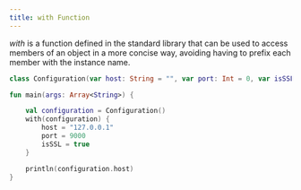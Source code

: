 ```yaml
---
title: with Function
---
```

    
*with* is a function defined in the standard library that can be used to access members of an object in a more concise way, avoiding having to
prefix each member with the instance name. 

<div class="sample" markdown="1">

```kotlin
class Configuration(var host: String = "", var port: Int = 0, var isSSL: Boolean = false) 

fun main(args: Array<String>) {

    val configuration = Configuration() 
    with(configuration) {
        host = "127.0.0.1"
        port = 9000            
        isSSL = true
    }

    println(configuration.host)
}

```
</div>


